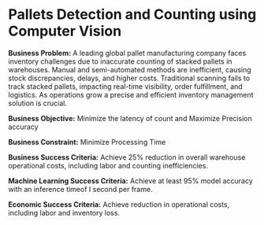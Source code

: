 # Pallets Detection and Counting using Computer Vision

**Business Problem:** A leading global pallet manufacturing company faces inventory challenges due to inaccurate counting of stacked pallets in warehouses. Manual and semi-automated methods are inefficient, causing stock discrepancies, delays, and higher costs. Traditional scanning fails to track stacked pallets, impacting real-time visibility, order fulfillment, and logistics. As operations grow a precise and efficient inventory management solution is crucial.

**Business Objective:** Minimize the latency of count and Maximize Precision accuracy

**Business Constraint:** Minimize Processing Time


**Business Success Criteria:** Achieve 25% reduction in overall warehouse operational costs, including labor and counting inefficiencies.

**Machine Learning Success Criteria:** Achieve at least 95% model accuracy with an inference timeof I second per frame.

**Economic Success Criteria:** Achieve reduction in operational costs, including labor and inventory loss.
